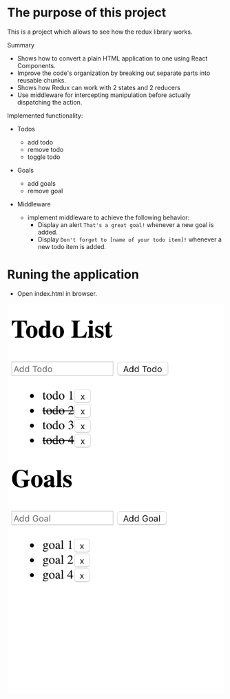 # The purpose of this project
This is a project which allows to see how the redux library works. 

Summary  
 - Shows how to convert a plain HTML application to one using React Components.   
 - Improve the code's organization by breaking out separate parts into reusable chunks. 
 - Shows how Redux can work with 2 states and 2 reducers
 - Use middleware for intercepting manipulation before actually dispatching the action.

Implemented functionality:

 * Todos 
   * add todo
   * remove todo
   * toggle todo  
  
 * Goals  
   * add goals
   * remove goal
    
 * Middleware
   * implement middleware to achieve the following behavior:  
     * Display an alert ` That's a great goal! ` whenever a new goal is added.
     * Display ` Don't forget to [name of your todo item]! ` whenever a new todo item is added.

# Runing the application
 - Open index.html in browser.
 

 ![ScreenShot](img/todos-goals-ui.png)
